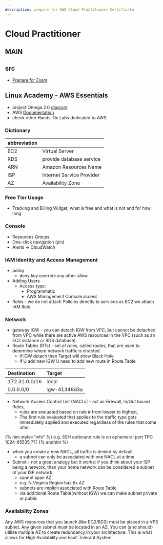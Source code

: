 ```yaml
---
description: prepare for AWS Cloud Practitioner Certificate
---
```


# Cloud Practitioner

## MAIN

## src

* [Prepare for Exam](https://aws.amazon.com/certification/certification-prep/)

## Linux Academy - AWS Essentials

* project Omega 2.0 [diagram](https://interactive.linuxacademy.com/diagrams/ProjectOmega2.html)
* AWS [Documentation](https://docs.aws.amazon.com/index.html)
* check other Hands-On Labs dedicated to AWS

### Dictionary

| abbreviation |  |
| :--- | :--- |
| EC2 | Virtual Server |
| RDS | provide database service |
| ARN | Amazon Resources Name |
| ISP | Internet Service Provider |
| AZ | Availability Zone |

### Free Tier Usage

* Tracking and Billing Widget, what is free and what is not and for how long

### Console

* Resources Groups
* One-click navigation \(pin\)
* Alerts -&gt; CloudWatch

### IAM Identity and Access Management

* policy
  * deny key override any other allow 
* Adding Users
  * Access type:
    * Programmatic
    * AWS Management Console access
* Roles - we do not attach Policies directly to services as EC2 we attach IAM Role

### Network

* gateway IGW - you can detach IGW from VPC, but cannot be detached from VPC while there are active AWS resources in the VPC \(such as an EC2 instance or RDS database\) 
* Route Tables \(RTs\) - set of rules, called routes, that are used to determine where network traffic is directed.
  * if IGW detach than Target will show Black Hole
  * if U add new IGW U need to add new route in Route Table

| Destination | Target |
| :--- | :--- |
| 172.31.0.0/16 | local |
| 0.0.0.0/0 | igw-41348d3a |

* Network Access Control List \(NACLs\) - act as Firewall, In/Out bound Rules, 
  * rules are evaluated based on rule \# from lowest to highest,
  * The first rule evaluated that applies to the traffic type gets immediately applied and executed regardless of the rules that come after.

{% hint style="info" %}
e.g. SSH outbound rule is on ephemeral port TPC 1024-65535 ??? 
{% endhint %}

* when you create a new NACL, all traffic is denied by default
  * a subnet can only be associated with one NACL at a time
* Subnet - not a great analogy but it works: if you think about your ISP being a network, than your home network can be considered a subnet of your ISP network.
  * cannot span AZ
  * e.g. N.Virginia Region has 6x AZ
  * subnets are implicit associated with Route Table
  * via additional Route Table\(without IGW\) we can make subnet private or public

### Availability Zones

Any AWS resources that you launch \(like EC2/RDS\) must be placed in a VPS subnet. Any given subnet must be located in an AZ. You can \(and should\) utilize multiple AZ to create redundancy in your architecture. This is what allows for High Availability and Fault Tolerant System

